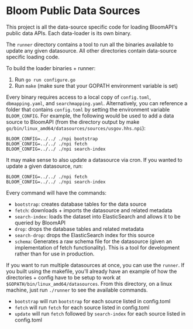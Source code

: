 Bloom Public Data Sources
=========================

This project is all the data-source specific code for loading
BloomAPI's public data APIs. Each data-loader is its own binary.

The `runner` directory contains a tool to run all the binaries
available to update any given datasource. All other directories
contain data-source specific loading code.

To build the loader binaries + runner:

1. Run `go run configure.go`
2. Run `make` (make sure that your GOPATH environment variable is set)

Every binary requires access to a local copy of `config.toml`, `dbmapping.yaml`, and `searchmapping.yaml`. Alternatively, you can reference a folder that contains `config.toml` by setting the environment variable `BLOOM_CONFIG`. For example, the following would be used to add a data source to BloomAPI (from the directory output by make `go/bin/linux_amd64/datasources/sources/usgov.hhs.npi`):

```
BLOOM_CONFIG=../../ ./npi bootstrap
BLOOM_CONFIG=../../ ./npi fetch
BLOOM_CONFIG=../../ ./npi search-index
```

It may make sense to also update a datasource via cron. If you wanted to update a given datasource, run:

```
BLOOM_CONFIG=../../ ./npi fetch
BLOOM_CONFIG=../../ ./npi search-index
```

Every command will have the commands:

* `bootstrap`: creates database tables for the data source
* `fetch`: downloads + imports the datasource and related metadata
* `search-index`: loads the dataset into ElasticSearch and allows it to be queried by BloomAPI
* `drop`: drops the database tables and related metadata
* `search-drop`: drops the ElasticSearch index for this source
* `schema`: Generates a raw schema file for the datasource (given an implementation of fetch functionality). This is a tool for development rather than for use in production.

If you want to run multiple datasources at once, you can use the `runner`. If you built using the makefile, you'll already have an example of how the directories + config have to be setup to work at `$GOPATH/bin/linux_amd64/datasources`. From this directory, on a linux machine, just run `./runner` to see the available commands.

* `bootstrap` will run `bootstrap` for each source listed in config.toml
* `fetch` will run `fetch` for each source listed in config.toml
* `update` will run `fetch` followed by `search-index` for each source listed in config.toml

